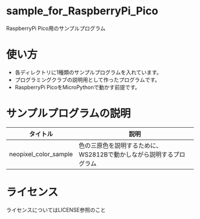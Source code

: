 # sample_for_RaspberryPi_Pico
RaspberryPi Pico用のサンプルプログラム

# 使い方
* 各ディレクトリに1種類のサンプルプログラムを入れています。
* プログラミングクラブの説明用として作ったプログラムです。
* RaspberryPi PicoをMicroPythonで動かす前提です。

# サンプルプログラムの説明
| タイトル | 説明 |
|---------|--------|
|neopixel_color_sample | 色の三原色を説明するために、WS2812Bで動かしながら説明するプログラム |

# ライセンス
ライセンスについてはLICENSE参照のこと
